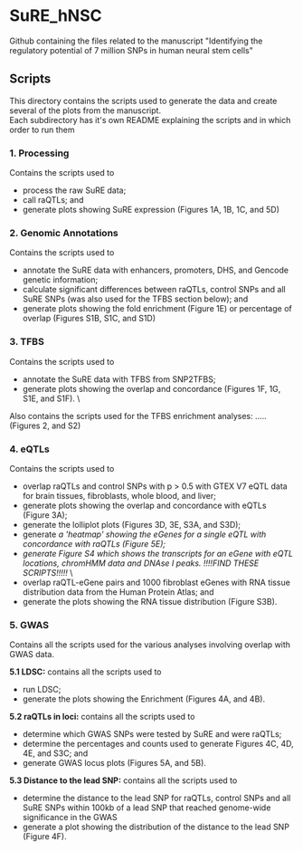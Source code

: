 # SuRE_hNSC
Github containing the files related to the manuscript "Identifying the regulatory potential of 7 million SNPs in human neural stem cells"

## Scripts
This directory contains the scripts used to generate the data and create several of the plots from the manuscript. \
Each subdirectory has it's own README explaining the scripts and in which order to run them

### 1. Processing
Contains the scripts used to 
- process the raw SuRE data;
- call raQTLs; and
- generate plots showing SuRE expression (Figures 1A, 1B, 1C, and 5D)

### 2. Genomic Annotations
Contains the scripts used to 
- annotate the SuRE data with enhancers, promoters, DHS, and Gencode genetic information;
- calculate significant differences between raQTLs, control SNPs and all SuRE SNPs (was also used for the TFBS section below); and
- generate plots showing the fold enrichment (Figure 1E) or percentage of overlap (Figures S1B, S1C, and S1D)

### 3. TFBS
Contains the scripts used to 
- annotate the SuRE data with TFBS from SNP2TFBS;
- generate plots showing the overlap and concordance (Figures 1F, 1G, S1E, and S1F). \

Also contains the scripts used for the TFBS enrichment analyses: ..... (Figures 2, and S2)

### 4. eQTLs
Contains the scripts used to 
- overlap raQTLs and control SNPs with p > 0.5 with GTEX V7 eQTL data for brain tissues, fibroblasts, whole blood, and liver;
- generate plots showing the overlap and concordance with eQTLs (Figure 3A);
- generate the lolliplot plots (Figures 3D, 3E, S3A, and S3D);
- generate _a 'heatmap' showing the eGenes for a single eQTL with concordance with raQTLs (Figure 5E);_ 
-  _generate Figure S4 which shows the transcripts for an eGene with eQTL locations, chromHMM data and DNAse I peaks. !!!!FIND THESE SCRIPTS!!!!!_ \
-  overlap raQTL-eGene pairs and 1000 fibroblast eGenes with RNA tissue distribution data from the Human Protein Atlas; and
-  generate the plots showing the RNA tissue distribution (Figure S3B).

### 5. GWAS
Contains all the scripts used for the various analyses involving overlap with GWAS data.

**5.1 LDSC:** contains all the scripts used to 
- run LDSC;
- generate the plots showing the Enrichment (Figures 4A, and 4B). 

**5.2 raQTLs in loci:** contains all the scripts used to
- determine which GWAS SNPs were tested by SuRE and were raQTLs;
- determine the percentages and counts used to generate Figures 4C, 4D, 4E, and S3C; and
- generate GWAS locus plots (Figures 5A, and 5B).

**5.3 Distance to the lead SNP:** contains all the scripts used to
- determine the distance to the lead SNP for raQTLs, control SNPs and all SuRE SNPs within 100kb of a lead SNP that reached genome-wide significance in the GWAS
- generate a plot showing the distribution of the distance to the lead SNP (Figure 4F).
